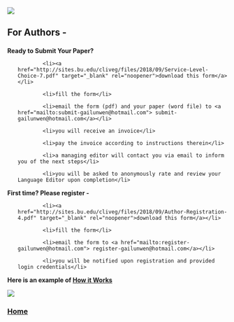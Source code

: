 <img src="http://sites.bu.edu/cliveg/files/2018/09/banner.jpg" class="alignright" />

<h2><strong><span style="color: #339966;">

For Authors -</span> </strong></h2>

<strong>Ready to Submit Your Paper? </strong>

<ul>

            <li><a href="http://sites.bu.edu/cliveg/files/2018/09/Service-Level-Choice-7.pdf" target="_blank" rel="noopener">download this form</a></li>

            <li>fill the form</li>

            <li>email the form (pdf) and your paper (word file) to <a href="mailto:submit-gailunwen@hotmail.com"> submit-gailunwen@hotmail.com</a></li>

            <li>you will receive an invoice</li>

            <li>pay the invoice according to instructions therein</li>

            <li>a managing editor will contact you via email to inform you of the next steps</li>

            <li>you will be asked to anonymously rate and review your Language Editor upon completion</li>

</ul>

<strong>First time? Please register - </strong>

<ul>

            <li><a href="http://sites.bu.edu/cliveg/files/2018/09/Author-Registration-4.pdf" target="_blank" rel="noopener">download this form</a></li>

            <li>fill the form</li>

            <li>email the form to <a href="mailto:register-gailunwen@hotmail.com"> register-gailunwen@hotmail.com</a></li>

            <li>you will be notified upon registration and provided login credentials</li>

</ul>

 

<strong>Here is an example of <a href="http://sites.bu.edu/cliveg/files/2018/09/AU-How-It-Works.png" target="_blank" rel="noopener"><strong>How it Works</strong>

<img src="http://sites.bu.edu/cliveg/files/2018/09/AU-How-It-Works.png" /></a>

 

<h3><strong><a href="https://beijingkejiaodongli.github.io">Home</a></strong></h3>

<p style="text-align: right;"><strong> </strong></p>
